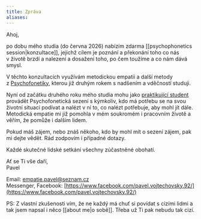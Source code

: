 ```yaml
---
title: Zpráva
aliases:
---
```

Ahoj,

po dobu mého studia (do června 2026) nabízím zdarma [[psychophonetics session|konzultace]], jejichž cílem je poznání a překonání toho co nás v životě brzdí a nalezení a dosažení toho, po čem toužíme a co nám dává smysl.

V těchto konzultacích využívám metodickou empatii a další metody z [Psychofonetiky](https://skolaempatie.sk/o-nas/o-psychofonetike/), kterou již druhým rokem s nadšením a vděčností studuji.

Nyní od začátku druhého roku mého studia mohu jako [praktikující student](https://skolaempatie.sk/adresar-konzultantov/pavel-vojtechovsky/) provádět Psychofonetická sezení s kýmkoliv, kdo má potřebu se na svou životní situaci podívat a nalézt v ní to, co nalézt potřebuje, aby mohl jít dále. Metodická empatie mi již pomohla v mém soukromém i pracovním životě a věřím, že pomůže i dalším lidem.

Pokud máš zájem, nebo znáš někoho, kdo by mohl mít o sezení zájem, pak mi dejte vědět. Rád zodpovím i případné dotazy.

Každé skutečné lidské setkání všechny zúčastněné obohatí.

Ať se Ti vše daří,<br>
Pavel

Email: [empatie.pavel@seznam.cz](mailto:empatie.pavel@seznam.cz)<br>
Messenger, Facebook: [https://www.facebook.com/pavel.vojtechovsky.92/](https://www.facebook.com/pavel.vojtechovsky.92/)

PS: Z vlastní zkušenosti vím, že ne každý má chuť si povídat s cizími lidmi a tak jsem napsal i něco [[about me|o sobě]]. Třeba už Ti pak nebudu tak cizí.


